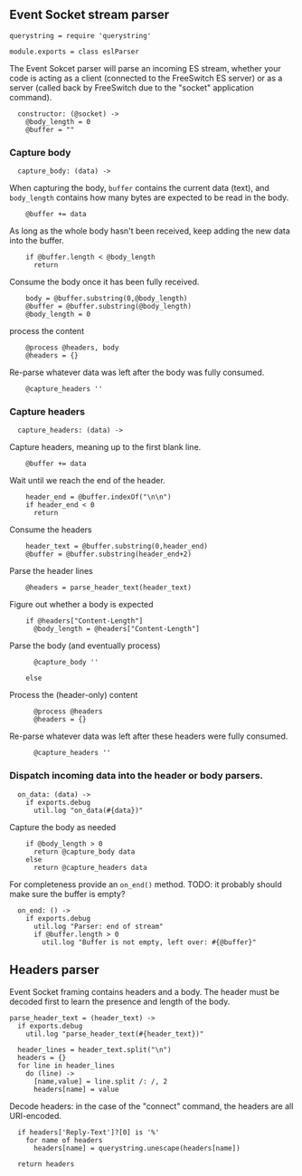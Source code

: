 Event Socket stream parser
--------------------------

    querystring = require 'querystring'

    module.exports = class eslParser

The Event Sokcet parser will parse an incoming ES stream, whether your code is acting as a client (connected to the FreeSwitch ES server) or as a server (called back by FreeSwitch due to the "socket" application command).

      constructor: (@socket) ->
        @body_length = 0
        @buffer = ""

### Capture body

      capture_body: (data) ->

When capturing the body, `buffer` contains the current data (text), and `body_length` contains how many bytes are expected to be read in the body.

        @buffer += data

As long as the whole body hasn't been received, keep adding the new data into the buffer.

        if @buffer.length < @body_length
          return

Consume the body once it has been fully received.

        body = @buffer.substring(0,@body_length)
        @buffer = @buffer.substring(@body_length)
        @body_length = 0

process the content

        @process @headers, body
        @headers = {}

Re-parse whatever data was left after the body was fully consumed.

        @capture_headers ''

### Capture headers

      capture_headers: (data) ->

Capture headers, meaning up to the first blank line.

        @buffer += data

Wait until we reach the end of the header.

        header_end = @buffer.indexOf("\n\n")
        if header_end < 0
          return

Consume the headers

        header_text = @buffer.substring(0,header_end)
        @buffer = @buffer.substring(header_end+2)

Parse the header lines

        @headers = parse_header_text(header_text)

Figure out whether a body is expected

        if @headers["Content-Length"]
          @body_length = @headers["Content-Length"]

Parse the body (and eventually process)

          @capture_body ''

        else

Process the (header-only) content

          @process @headers
          @headers = {}

Re-parse whatever data was left after these headers were fully consumed.

          @capture_headers ''

### Dispatch incoming data into the header or body parsers.

      on_data: (data) ->
        if exports.debug
          util.log "on_data(#{data})"

Capture the body as needed

        if @body_length > 0
          return @capture_body data
        else
          return @capture_headers data

For completeness provide an `on_end()` method.
TODO: it probably should make sure the buffer is empty?

      on_end: () ->
        if exports.debug
          util.log "Parser: end of stream"
          if @buffer.length > 0
            util.log "Buffer is not empty, left over: #{@buffer}"

Headers parser
--------------

Event Socket framing contains headers and a body.
The header must be decoded first to learn the presence and length of the body.

    parse_header_text = (header_text) ->
      if exports.debug
        util.log "parse_header_text(#{header_text})"

      header_lines = header_text.split("\n")
      headers = {}
      for line in header_lines
        do (line) ->
          [name,value] = line.split /: /, 2
          headers[name] = value

Decode headers: in the case of the "connect" command, the headers are all URI-encoded.

      if headers['Reply-Text']?[0] is '%'
        for name of headers
          headers[name] = querystring.unescape(headers[name])

      return headers
